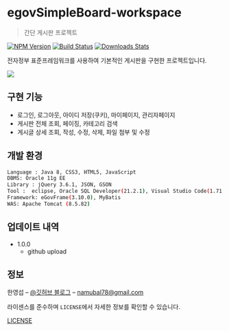 # egovSimpleBoard-workspace
> 간단 게시판 프로젝트

[![NPM Version][npm-image]][npm-url]
[![Build Status][travis-image]][travis-url]
[![Downloads Stats][npm-downloads]][npm-url]

전자정부 표준프레임워크를 사용하여 기본적인 게시판을 구현한 프로젝트입니다.

![](../header.png)

## 구현 기능

* 로그인, 로그아웃, 아이디 저장(쿠키), 마이페이지, 관리자페이지
* 게시판 전체 조회, 페이징, 카테고리 검색
* 게시글 상세 조회, 작성, 수정, 삭제, 파일 첨부 및 수정

## 개발 환경

```sh
Language : Java 8, CSS3, HTML5, JavaScript
DBMS: Oracle 11g EE
Library : jQuery 3.6.1, JSON, GSON
Tool :  eclipse, Oracle SQL Developer(21.2.1), Visual Studio Code(1.71.2)
Framework: eGovFrame(3.10.0), MyBatis
WAS: Apache Tomcat (8.5.82)						
```

## 업데이트 내역

* 1.0.0
    * github upload

## 정보

한영섭 – [@깃허브 블로그](https://namubal78.github.io/) – namubal78@gmail.com

라이센스를 준수하며 ``LICENSE``에서 자세한 정보를 확인할 수 있습니다.

[LICENSE](https://github.com/namubal78/egovSimpleBoard-workspace/blob/main/LICENSE)

<!-- Markdown link & img dfn's -->
[npm-image]: https://img.shields.io/npm/v/datadog-metrics.svg?style=flat-square
[npm-url]: https://npmjs.org/package/datadog-metrics
[npm-downloads]: https://img.shields.io/npm/dm/datadog-metrics.svg?style=flat-square
[travis-image]: https://img.shields.io/travis/dbader/node-datadog-metrics/master.svg?style=flat-square
[travis-url]: https://travis-ci.org/dbader/node-datadog-metrics
[wiki]: https://github.com/yourname/yourproject/wiki
